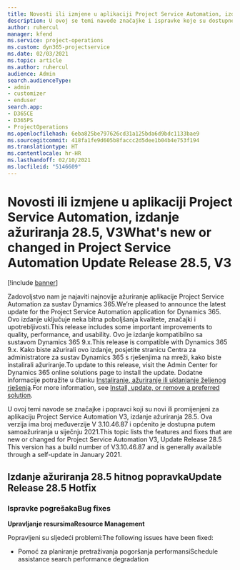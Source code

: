 ```yaml
---
title: Novosti ili izmjene u aplikaciji Project Service Automation, izdanje ažuriranja 28.5, hitni popravak, V3
description: U ovoj se temi navode značajke i ispravke koje su dostupne u izdanju ažuriranja 28.5. hitnog popravka aplikacije Project Service Automation, V3.
author: ruhercul
manager: kfend
ms.service: project-operations
ms.custom: dyn365-projectservice
ms.date: 02/03/2021
ms.topic: article
ms.author: ruhercul
audience: Admin
search.audienceType:
- admin
- customizer
- enduser
search.app:
- D365CE
- D365PS
- ProjectOperations
ms.openlocfilehash: 6eba825be797626cd31a125bda6d9bdc1133bae9
ms.sourcegitcommit: 418fa1fe9d605b8faccc2d5dee1b04b4e753f194
ms.translationtype: HT
ms.contentlocale: hr-HR
ms.lasthandoff: 02/10/2021
ms.locfileid: "5146609"
---
```

# <a name="whats-new-or-changed-in-project-service-automation-update-release-285-v3"></a><span data-ttu-id="deaf4-103">Novosti ili izmjene u aplikaciji Project Service Automation, izdanje ažuriranja 28.5, V3</span><span class="sxs-lookup"><span data-stu-id="deaf4-103">What's new or changed in Project Service Automation Update Release 28.5, V3</span></span>

[!include [banner](../includes/psa-now-project-operations.md)]

<span data-ttu-id="deaf4-104">Zadovoljstvo nam je najaviti najnovije ažuriranje aplikacije Project Service Automation za sustav Dynamics 365.</span><span class="sxs-lookup"><span data-stu-id="deaf4-104">We’re pleased to announce the latest update for the Project Service Automation application for Dynamics 365.</span></span> <span data-ttu-id="deaf4-105">Ovo izdanje uključuje neka bitna poboljšanja kvalitete, značajki i upotrebljivosti.</span><span class="sxs-lookup"><span data-stu-id="deaf4-105">This release includes some important improvements to quality, performance, and usability.</span></span> <span data-ttu-id="deaf4-106">Ovo je izdanje kompatibilno sa sustavom Dynamics 365 9.x.</span><span class="sxs-lookup"><span data-stu-id="deaf4-106">This release is compatible with Dynamics 365 9.x.</span></span> <span data-ttu-id="deaf4-107">Kako biste ažurirali ovo izdanje, posjetite stranicu Centra za administratore za sustav Dynamics 365 s rješenjima na mreži, kako biste instalirali ažuriranje.</span><span class="sxs-lookup"><span data-stu-id="deaf4-107">To update to this release, visit the Admin Center for Dynamics 365 online solutions page to install the update.</span></span> <span data-ttu-id="deaf4-108">Dodatne informacije potražite u članku [Instaliranje, ažuriranje ili uklanjanje željenog rješenja](https://docs.microsoft.com/power-platform/admin/install-remove-preferred-solution).</span><span class="sxs-lookup"><span data-stu-id="deaf4-108">For more information, see [Install, update, or remove a preferred solution](https://docs.microsoft.com/power-platform/admin/install-remove-preferred-solution).</span></span>

<span data-ttu-id="deaf4-109">U ovoj temi navode se značajke i popravci koji su novi ili promijenjeni za aplikaciju Project Service Automation V3, izdanje ažuriranja 28.5. Ova verzija ima broj međuverzije V 3.10.46.87 i općenito je dostupna putem samoažuriranja u siječnju 2021.</span><span class="sxs-lookup"><span data-stu-id="deaf4-109">This topic lists the features and fixes that are new or changed for Project Service Automation V3, Update Release 28.5 This version has a build number of V3.10.46.87 and is generally available through a self-update in January 2021.</span></span>

## <a name="update-release-285-hotfix"></a><span data-ttu-id="deaf4-110">Izdanje ažuriranja 28.5 hitnog popravka</span><span class="sxs-lookup"><span data-stu-id="deaf4-110">Update Release 28.5 Hotfix</span></span>

### <a name="bug-fixes"></a><span data-ttu-id="deaf4-111">Ispravke pogrešaka</span><span class="sxs-lookup"><span data-stu-id="deaf4-111">Bug fixes</span></span>

<span data-ttu-id="deaf4-112">**Upravljanje resursima**</span><span class="sxs-lookup"><span data-stu-id="deaf4-112">**Resource Management**</span></span>

<span data-ttu-id="deaf4-113">Popravljeni su sljedeći problemi:</span><span class="sxs-lookup"><span data-stu-id="deaf4-113">The following issues have been fixed:</span></span>

- <span data-ttu-id="deaf4-114">Pomoć za planiranje pretraživanja pogoršanja performansi</span><span class="sxs-lookup"><span data-stu-id="deaf4-114">Schedule assistance search performance degradation</span></span>

